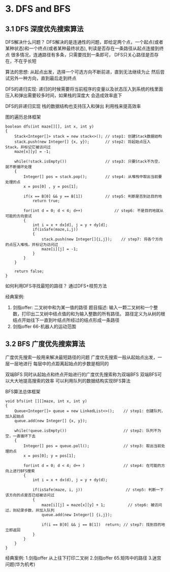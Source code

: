 # 3. DFS and BFS
## 3.1 DFS 深度优先搜索算法

DFS解决什么问题？
DFS解决的是连通性的问题，即给定两个点，一个起点(或者某种状态)和一个终点(或者某种最终状态),
判读是否存在一条路径从起点连接到终点
很多情况，连通路径有多条，只需要找到一条即可， DFS只关心路径是否存在，不在乎长短

算法的思想:
从起点出发，选择一个可选方向不断前进，直到无法继续为止
然后尝试另外一种方向，直到最后走到终点

DFS的递归实现:
递归的时候需要将当前程序的变量以及状态压入到系统的栈里面
压入和弹出需要较多时间，如果栈的深度大 会造成效率底下

DFS的非递归实现
栈的数据结构也支持压入和弹出
利用栈来提高效率

图的遍历总体框架
```
boolean dfs(int maze[][], int x, int y)
{
    Stack<Integer[]> stack = new stack<>(); // step1: 创建Stack数据结构
    stack.push(new Integer[] {x, y});       // step2: 将起始点压入Stack，并标记它被访问过
    maze[x][y] = -1;

    while(!stack.isEmpty())                 // step3: 只要Stack不为空，就不断循环处理
    {
        Integer[] pos = stack.pop();        // step4: 从堆栈中取出当前要处理的点
        x = pos[0] , y = pos[1];

        if(x == B[0] && y == B[1])          // step5: 判断是否到达目的地
            return true;

        for(int d = 0; d < 4; d++)              // step6: 不是目的地就从可能的方向尝试
        {
            int i = x + dx[d], j = y + dy[d];
            if(isSafe(maze,i,j))
            {
                stack.push(new Integer[]{i,j});    // step7: 将各个方向的点压入堆栈，并标记为访问过
                maze[i][j] = -1;
            }
        }
    }

    return false;
}

```


如何利用DFS寻找最短的路径？
通过DFS+枝剪方法

经典案例:
1. 剑指offer: 二叉树中和为某一值的路径
题目描述:
输入一颗二叉树和一个整数，打印出二叉树中结点值的和为输入整数的所有路径。
路径定义为从树的根结点开始往下一直到叶结点所经过的结点形成一条路径
2. 剑指offer 66-机器人的运动范围

## 3.2 BFS 广度优先搜索算法
广度优先搜索一般用来解决最短路径的问题
广度优先搜索一般从起始点出发，一层一层地进行
每层中的点距离起始点的步数是相同的

双端BFS
同时从起始点和终点开始进行的广度优先搜索称为双端BFS
双端BFS可以大大地提高搜索的效率
可以利用队列的数据结构实现BFS算法

BFS算法总体框架
```
void bfs(int [][]maze, int x, int y)
{
    Queue<Integer[]> queue = new LinkedList<>();    // step1: 创建队列，加入起始点
    queue.add(new Integer[] {x, y});

    while(!queue.isEmpty())                         // step2: 队列不为空，一直循环下去
    {
        Integer[] pos = queue.poll();               // step3: 取出当前处理的点
        x = pos[0]; y = pos[1];

        for(int d = 0; d < 4; d++ )                 // step4: 在可能的方向上进行BFS搜索
        {
            int i = x + dx(d), j = y + dy(d);

            if(isSafe(maze, i, j))                   // step5: 判断一下该方向的点是否已经被访问过
            {
                maze[i][j] = maze[x][y] + 1;          // step6: 被访问过，则纪录步数，并加入队列
                queue.add(new Integer[] {i,j});

                if(i == B[0] && j == B[1])  return; // step7: 找到目的地立即返回
            }
        }
    }
}
```

经典案例:
1.剑指offer 从上往下打印二叉树
2.剑指offer 65.矩阵中的路径
3.迷宫问题(华为机考)
